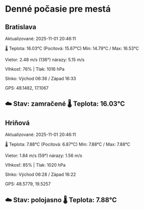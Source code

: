 ﻿# Denné počasie pre mestá

## Bratislava
Aktualizované: 2025-11-01 20:46:11

🌡️ Teplota: 16.03°C 
(Pocitová: 15.67°C)
Min: 14.79°C / Max: 16.53°C

Vietor: 2.48 m/s    (136°) 
nárazy: 5.15 m/s

Vlhkosť: 76% | Tlak: 1016 hPa

Slnko: Východ 06:36 / Západ 16:33

GPS: 48.1482, 17.1067

☁️ Stav: zamračené        🌡️ Teplota: 16.03°C
---

## Hriňová
Aktualizované: 2025-11-01 20:46:11

🌡️ Teplota: 7.88°C 
(Pocitová: 6.87°C)
Min: 7.88°C / Max: 7.88°C

Vietor: 1.84 m/s (59°)
nárazy: 1.56 m/s

Vlhkosť: 85% | Tlak: 1020 hPa

Slnko: Východ 06:28 / Západ 16:22

GPS: 48.5779, 19.5257

☁️ Stav: polojasno        🌡️ Teplota: 7.88°C
---
